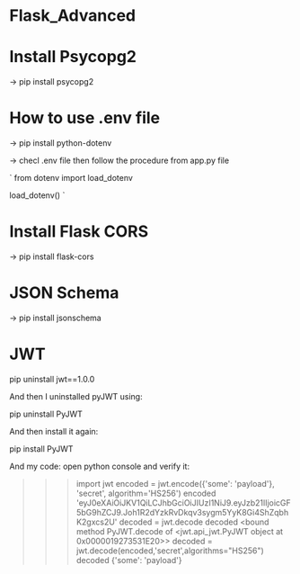 # Flask_Advanced

# Install Psycopg2
-> pip install psycopg2

# How to use .env file

-> pip install python-dotenv

-> checl .env file then follow the procedure from app.py file

`
from dotenv import load_dotenv

load_dotenv()
`

# Install Flask CORS

-> pip install flask-cors

# JSON Schema

-> pip install jsonschema

# JWT
 
pip uninstall jwt==1.0.0

And then I uninstalled pyJWT using:

pip uninstall PyJWT

And then install it again:

pip install PyJWT

And my code:
open python console and verify it:

>>> import jwt
>>> encoded = jwt.encode({'some': 'payload'}, 'secret', algorithm='HS256')
>>> encoded
'eyJ0eXAiOiJKV1QiLCJhbGciOiJIUzI1NiJ9.eyJzb21lIjoicGF5bG9hZCJ9.Joh1R2dYzkRvDkqv3sygm5YyK8Gi4ShZqbhK2gxcs2U'
>>> decoded = jwt.decode
>>> decoded
<bound method PyJWT.decode of <jwt.api_jwt.PyJWT object at 0x0000019273531E20>>
>>> decoded = jwt.decode(encoded,'secret',algorithms="HS256")
>>> decoded
{'some': 'payload'}
>>>

